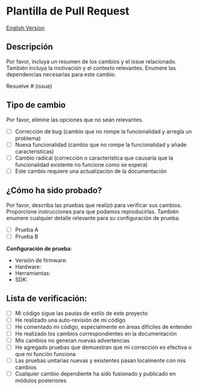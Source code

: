 # Plantilla de Pull Request

[English Version](PULL_REQUEST_TEMPLATE.md)

## Descripción

Por favor, incluya un resumen de los cambios y el issue relacionado. También incluya la motivación y el contexto relevantes. Enumere las dependencias necesarias para este cambio.

Resuelve # (issue)

## Tipo de cambio

Por favor, elimine las opciones que no sean relevantes.

- [ ] Corrección de bug (cambio que no rompe la funcionalidad y arregla un problema)
- [ ] Nueva funcionalidad (cambio que no rompe la funcionalidad y añade características)
- [ ] Cambio radical (corrección o característica que causaría que la funcionalidad existente no funcione como se espera)
- [ ] Este cambio requiere una actualización de la documentación

## ¿Cómo ha sido probado?

Por favor, describa las pruebas que realizó para verificar sus cambios. Proporcione instrucciones para que podamos reproducirlas. También enumere cualquier detalle relevante para su configuración de prueba.

- [ ] Prueba A
- [ ] Prueba B

**Configuración de prueba**:

- Versión de firmware:
- Hardware:
- Herramientas:
- SDK:

## Lista de verificación:

- [ ] Mi código sigue las pautas de estilo de este proyecto
- [ ] He realizado una auto-revisión de mi código
- [ ] He comentado mi código, especialmente en áreas difíciles de entender
- [ ] He realizado los cambios correspondientes en la documentación
- [ ] Mis cambios no generan nuevas advertencias
- [ ] He agregado pruebas que demuestran que mi corrección es efectiva o que mi función funciona
- [ ] Las pruebas unitarias nuevas y existentes pasan localmente con mis cambios
- [ ] Cualquier cambio dependiente ha sido fusionado y publicado en módulos posteriores

